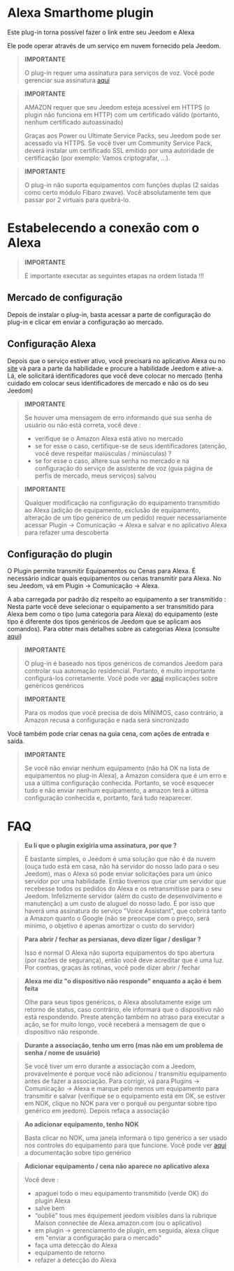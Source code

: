 # Alexa Smarthome plugin

Este plug-in torna possível fazer o link entre seu Jeedom e Alexa

Ele pode operar através de um serviço em nuvem fornecido pela Jeedom.

> **IMPORTANTE**
>
> O plug-in requer uma assinatura para serviços de voz. Você pode gerenciar sua assinatura [aqui](https://www.jeedom.com/market/index.php?v=d&p=profils#services)

> **IMPORTANTE**
>
> AMAZON requer que seu Jeedom esteja acessível em HTTPS (o plugin não funciona em HTTP) com um certificado válido (portanto, nenhum certificado autoassinado)
>
> Graças aos Power ou Ultimate Service Packs, seu Jeedom pode ser acessado via HTTPS.
> Se você tiver um Community Service Pack, deverá instalar um certificado SSL emitido por uma autoridade de certificação (por exemplo: Vamos criptografar, ...).

> **IMPORTANTE**
>
> O plug-in não suporta equipamentos com funções duplas (2 saídas como certo módulo Fibaro zwave). Você absolutamente tem que passar por 2 virtuais para quebrá-lo.

# Estabelecendo a conexão com o Alexa

> **IMPORTANTE**
>
> É importante executar as seguintes etapas na ordem listada !!!

## Mercado de configuração

Depois de instalar o plug-in, basta acessar a parte de configuração do plug-in e clicar em enviar a configuração ao mercado.

## Configuração Alexa

Depois que o serviço estiver ativo, você precisará no aplicativo Alexa ou no [site](https://alexa.amazon.fr/spa/index.html) vá para a parte da habilidade e procure a habilidade Jeedom e ative-a. Lá, ele solicitará identificadores que você deve colocar no mercado (tenha cuidado em colocar seus identificadores de mercado e não os do seu Jeedom)

> **IMPORTANTE**
>
> Se houver uma mensagem de erro informando que sua senha de usuário ou não está correta, você deve :
> - verifique se o Amazon Alexa está ativo no mercado
> - se for esse o caso, certifique-se de seus identificadores (atenção, você deve respeitar maiúsculas / minúsculas) ?
> - se for esse o caso, altere sua senha no mercado e na configuração do serviço de assistente de voz (guia página de perfis de mercado, meus serviços) salvou

> **IMPORTANTE**
>
>Qualquer modificação na configuração do equipamento transmitido ao Alexa (adição de equipamento, exclusão de equipamento, alteração de um tipo genérico de um pedido) requer necessariamente acessar Plugin -> Comunicação -> Alexa e salvar e no aplicativo Alexa para refazer uma descoberta

## Configuração do plugin

O Plugin permite transmitir Equipamentos ou Cenas para Alexa. É necessário indicar quais equipamentos ou cenas transmitir para Alexa.
No seu Jeedom, vá em Plugin -> Comunicação -> Alexa.

A aba carregada por padrão diz respeito ao equipamento a ser transmitido : Nesta parte você deve selecionar o equipamento a ser transmitido para Alexa bem como o tipo (uma categoria para Alexa) do equipamento (este tipo é diferente dos tipos genéricos de Jeedom que se aplicam aos comandos). Para obter mais detalhes sobre as categorias Alexa (consulte [aqui](https://developer.amazon.com/fr-FR/docs/alexa/device-apis/alexa-discovery.html#display-categories))

> **IMPORTANTE**
>
> O plug-in é baseado nos tipos genéricos de comandos Jeedom para controlar sua automação residencial. Portanto, é muito importante configurá-los corretamente. Você pode ver [aqui](https://doc.jeedom.com/pt_PT/core/4.2/types) explicações sobre genéricos genéricos

> **IMPORTANTE**
>
> Para os modos que você precisa de dois MÍNIMOS, caso contrário, a Amazon recusa a configuração e nada será sincronizado

Você também pode criar cenas na guia cena, com ações de entrada e saída.

> **IMPORTANTE**
>
> Se você não enviar nenhum equipamento (não há OK na lista de equipamentos no plug-in Alexa), a Amazon considera que é um erro e usa a última configuração conhecida. Portanto, se você esquecer tudo e não enviar nenhum equipamento, a amazon terá a última configuração conhecida e, portanto, fará tudo reaparecer.

# FAQ

>**Eu li que o plugin exigiria uma assinatura, por que ?**
>
> É bastante simples, o Jeedom é uma solução que não é da nuvem (ouça tudo está em casa, não há servidor do nosso lado para o seu Jeedom), mas o Alexa só pode enviar solicitações para um único servidor por uma habilidade. Então tivemos que criar um servidor que recebesse todos os pedidos do Alexa e os retransmitisse para o seu Jeedom. Infelizmente servidor (além do custo de desenvolvimento e manutenção) a um custo de aluguel do nosso lado. É por isso que haverá uma assinatura do serviço "Voice Assistant", que cobrirá tanto a Amazon quanto o Google (não se preocupe com o preço, será mínimo, o objetivo é apenas amortizar o custo do servidor)

>**Para abrir / fechar as persianas, devo dizer ligar / desligar ?**
>
> Isso é normal O Alexa não suporta equipamentos do tipo abertura (por razões de segurança), então você deve acreditar que é uma luz. Por contras, graças às rotinas, você pode dizer abrir / fechar

>**Alexa me diz "o dispositivo não responde" enquanto a ação é bem feita**
>
> Olhe para seus tipos genéricos, o Alexa absolutamente exige um retorno de status, caso contrário, ele informará que o dispositivo não está respondendo. Preste atenção também no atraso para executar a ação, se for muito longo, você receberá a mensagem de que o dispositivo não responde.

>**Durante a associação, tenho um erro (mas não em um problema de senha / nome de usuário)**
>
>Se você tiver um erro durante a associação com a Jeedom, provavelmente é porque você não adicionou / transmitiu equipamento antes de fazer a associação. Para corrigir, vá para Plugins -> Comunicação -> Alexa e marque pelo menos um equipamento para transmitir e salvar (verifique se o equipamento está em OK, se estiver em NOK, clique no NOK para ver o porquê ou perguntar sobre tipo genérico em jeedom). Depois refaça a associação

>**Ao adicionar equipamento, tenho NOK**
>
>Basta clicar no NOK, uma janela informará o tipo genérico a ser usado nos controles do equipamento para que funcione. Você pode ver [aqui](https://doc.jeedom.com/pt_PT/concept/generic_type) a documentação sobre tipo genérico

>**Adicionar equipamento / cena não aparece no aplicativo alexa**
>
> Você deve :
> - apaguei todo o meu equipamento transmitido (verde OK) do plugin Alexa
> - salve bem
> - “oublié” tous mes équipement jeedom visibles dans la rubrique Maison connectée de Alexa.amazon.com (ou o aplicativo)
> - em plugin -> gerenciamento de plugin, em seguida, alexa clique em "enviar a configuração para o mercado"
> - faça uma detecção do Alexa
> - equipamento de retorno
> - refazer a detecção do Alexa
